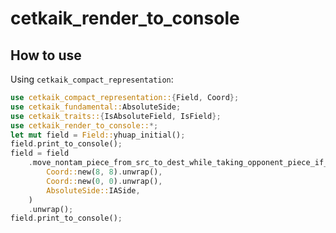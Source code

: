 # cetkaik_render_to_console

## How to use

Using `cetkaik_compact_representation`:
```rust
use cetkaik_compact_representation::{Field, Coord};
use cetkaik_fundamental::AbsoluteSide;
use cetkaik_traits::{IsAbsoluteField, IsField};
use cetkaik_render_to_console::*;
let mut field = Field::yhuap_initial();
field.print_to_console();
field = field
    .move_nontam_piece_from_src_to_dest_while_taking_opponent_piece_if_needed(
        Coord::new(8, 8).unwrap(),
        Coord::new(0, 0).unwrap(),
        AbsoluteSide::IASide,
    )
    .unwrap();
field.print_to_console();
```

